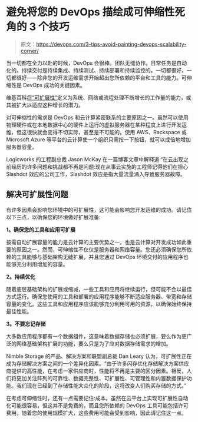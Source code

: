 # 避免将您的 DevOps 描绘成可伸缩性死角的 3 个技巧

> 原文：<https://devops.com/3-tips-avoid-painting-devops-scalability-corner/>

当一切都在全力以赴的时候，DevOps 会很棒。团队无缝协作。日常任务是自动化的。持续交付是持续集成、持续测试、持续部署和持续监控的。一切都很好，一切都很好——除非您的开发运维需求开始超出您所依赖的平台和工具的能力。可伸缩性是 DevOps 成功的关键因素。

维基百科[将“可扩展性”](https://en.wikipedia.org/wiki/Scalability)定义为系统、网络或流程处理不断增长的工作量的能力，或其被扩大以适应这种增长的潜力。

对可伸缩性的需求是 DevOps 和云计算紧密联系的主要原因之一。虽然可以使用物理硬件或在本地数据中心的硬件上运行的虚拟服务器在某种程度上进行开发运维，但这很快就会变得不切实际，甚至是不可能的。使用 AWS、Rackspace 或 Microsoft Azure 等平台的云计算使一个组织只需按一下按钮，就可以成倍地增加服务器容量。

Logicworks 的工程副总裁 Jason McKay 在一篇博客文章中解释道:“在云出现之前经历的许多问题和挑战都不再是问题:现在从事云实施的工程师记得他们在担心 Slashdot 效应的公司工作，Slashdot 效应是指大量流量涌入导致服务器故障。

## 解决可扩展性问题

有许多因素会影响您环境中的可扩展性，这可能会影响您开发运维的成功。请记住以下三点，以确保您的环境做好扩展准备:

**1。确保您的工具和应用可扩展**

按需自动扩展容量的能力是云计算的主要优势之一，也是云计算对开发成功如此重要的原因之一。然而，可伸缩性不仅仅是服务器和网络容量。您还必须确保您所依赖的工具能够与基础架构无缝扩展，并且您通过 DevOps 环境交付的应用程序也能够充分利用增加的容量。

**2。持续优化**

随着底层基础架构的扩展或缩减，一些工具和应用将继续运行，但可能不会以最佳方式运行。确保您使用的工具和部署的应用程序能够不断适应服务器、带宽和存储容量的变化。这些工具和应用程序应该能够充分利用可用的资源，以确保始终保持最佳性能。

**3。不要忘记存储**

大多数应用程序都有一个数据组件，这意味着数据存储也必须扩展，要么作为更广泛的网络基础架构扩展的功能，要么只是为了应对数据存储需求的增加。

Nimble Storage 的产品、解决方案和联盟副总裁 Dan Leary 认为，可扩展性正在成为存储解决方案之间的一个差异化因素。“由于许多闪存优化存储解决方案供应商提供的高性能，在考虑一家供应商时，性能将不再是主要的区分因素。相反，人们将更加关注阵列的可靠性、数据完整性、可扩展性、可管理性和内置数据保护功能。我们现在已经到了存储性能大众化的阶段，这将改变人们购买存储的方式。”

在考虑可伸缩性时，还有一点需要记住:成本。虽然在云平台上实现可扩展性自动化可能很容易，但这并不是免费的，而且您所依赖的 DevOps 工具可能包括许可费用，随着您的使用规模扩大，这些费用可能会受到影响，因此请记住这一点。